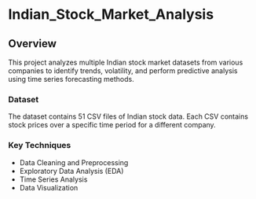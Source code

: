 # Indian_Stock_Market_Analysis

## Overview
This project analyzes multiple Indian stock market datasets from various companies to identify trends, volatility, and perform predictive analysis using time series forecasting methods.

### Dataset
The dataset contains 51 CSV files of Indian stock data. Each CSV contains stock prices over a specific time period for a different company.

### Key Techniques
- Data Cleaning and Preprocessing
- Exploratory Data Analysis (EDA)
- Time Series Analysis
- Data Visualization

